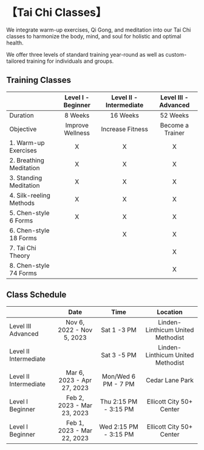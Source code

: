# 【Tai Chi Classes】

We integrate warm-up exercises, Qi Gong, and meditation into our Tai Chi classes to harmonize the body, mind, and soul for holistic and optimal health. 

We offer three levels of standard training year-round as well as custom-tailored training for individuals and groups.  

## Training Classes

|             |  Level I - Beginner  |Level II - Intermediate | Level III - Advanced |
|------------------|:--------------:|:-----------:|:-----------:|
|   Duration              | 8 Weeks       |  16 Weeks     |  52 Weeks      |
|  Objective  |  Improve Wellness| Increase Fitness | Become a Trainer|
| 1. Warm-up Exercises         |         X    |    X      | X |
| 2. Breathing Meditation         |           X  |    X      | X |
| 3. Standing Meditation         |         X    |    X      | X  |
| 4. Silk-reeling Methods        |          X   |    X      | X |
| 5. Chen-style 6 Forms        |        X      |     X     | X  |
| 6. Chen-style 18 Forms        |              |     X     | X |
| 7. Tai Chi Theory           |              |           | X  |
| 8. Chen-style 74 Forms       |              |           | X |

## Class Schedule

|             |  Date  |Time | Location |
|------------------|:--------------:|:-----------:|:-----------:|
|   Level III Advanced    | Nov 6, 2022 - Nov 5, 2023       |  Sat 1 -3 PM    |    Linden-Linthicum United Methodist   |
|   Level II Intermediate |                     |Sat 3 -5 PM | Linden-Linthicum United Methodist |
|   Level II Intermediate |    Mar 6, 2023 - Apr 27, 2023  |    Mon/Wed 6 PM - 7 PM    | Cedar Lane Park |
|   Level I Beginner      |    Feb 2, 2023 - Mar 23, 2023  |    Thu 2:15 PM - 3:15 PM      | Ellicott City 50+ Center |
|   Level I Beginner      |    Feb 1, 2023 - Mar 22, 2023  |    Wed 2:15 PM - 3:15 PM      | Ellicott City 50+ Center |




